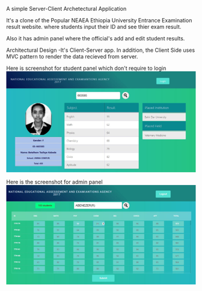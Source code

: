 A simple Server-Client Archetectural Application

It's a clone of the Popular NEAEA Ethiopia University Entrance Examination result website.  where students input their ID and see thier exam result. 

Also it has admin panel where the official's add and edit student results.

Architectural Design
-It's Client-Server app.
In addition, the Client Side uses MVC pattern to render the data recieved from server. 

Here is screenshot for student panel which don't require to login
![App-studnet-screenshot](public/images/neaea.JPG)


Here is the screenshot for admin panel 
![App-admin-screenshot](public/images/neaea2.JPG)

